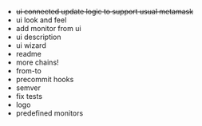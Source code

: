 - ~~ui connected update logic to support usual metamask~~
- ui look and feel
- add monitor from ui
- ui description
- ui wizard
- readme
- more chains!
- from-to
- precommit hooks
- semver
- fix tests
- logo
- predefined monitors
